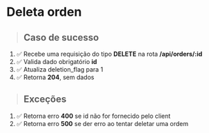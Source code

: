 # Deleta orden

> ## Caso de sucesso

1. ✅ Recebe uma requisição do tipo **DELETE** na rota **/api/orders/:id**
2. ✅ Valida dado obrigatório **id**
3. ✅ Atualiza deletion_flag para 1
4. ✅ Retorna **204**, sem dados

> ## Exceções

1. ✅ Retorna erro **400** se id não for fornecido pelo client
3. ✅ Retorna erro **500** se der erro ao tentar deletar uma ordem